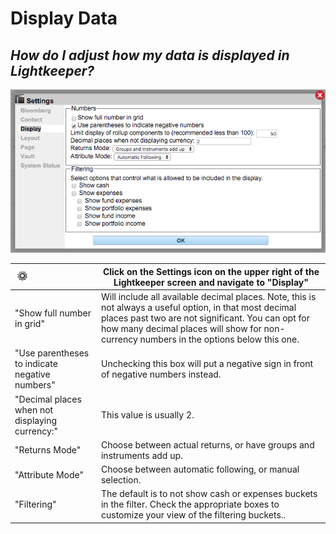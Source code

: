# Display Data

## _How do I adjust how my data is displayed in Lightkeeper?_
![](settings_display-1.png)


| ![](icon_settings.png)|Click on the **Settings** icon on the upper right of the Lightkeeper screen and navigate to "Display"  |
|:----|----|
|"Show full number in grid"|Will include all available decimal places. Note, this is not always a useful option, in that most decimal places past two are not significant. You can opt for how many decimal places will show for non-currency numbers in the options below this one.|
|"Use parentheses to indicate negative numbers"|Unchecking this box will put a negative sign in front of negative numbers instead.|
|"Decimal places when not displaying currency:" |This value is usually 2.|
|"Returns Mode"|Choose between actual returns, or have groups and instruments add up.|
|"Attribute Mode"|Choose between automatic following, or manual selection.|
|"Filtering"|The default is to not show cash or expenses buckets in the filter. Check the appropriate boxes to customize your view of the filtering buckets..|


